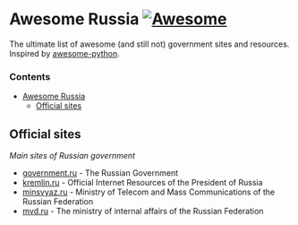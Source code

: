# Awesome Russia [![Awesome](https://cdn.rawgit.com/sindresorhus/awesome/d7305f38d29fed78fa85652e3a63e154dd8e8829/media/badge.svg)](https://github.com/sindresorhus/awesome)


The ultimate list of awesome (and still not) government sites and resources. Inspired by  [awesome-python](https://github.com/vinta/awesome-python).


### Contents

- [Awesome Russia](#awesome-russia)
    - [Official sites](#official-sites)


## Official sites

*Main sites of Russian government*

* [government.ru](http://government.ru) - The Russian Government
* [kremlin.ru](http://kremlin.ru) - Official Internet Resources of the President of Russia
* [minsvyaz.ru](http://www.minsvyaz.ru/en/) - Ministry of Telecom and Mass Communications of the Russian Federation
* [mvd.ru](https://en.mvd.ru) - The ministry of internal affairs of the Russian Federation